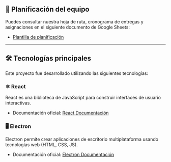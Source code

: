 ## 📅 Planificación del equipo

Puedes consultar nuestra hoja de ruta, cronograma de entregas y asignaciones en el siguiente documento de Google Sheets:
- [Plantilla de planificación](https://docs.google.com/spreadsheets/d/15XGkmXz1H8dz_a56slB_c2eTD_dCs8mURxhFH-IaF2w/edit?usp=sharing)

---

## 🛠️ Tecnologías principales

Este proyecto fue desarrollado utilizando las siguientes tecnologías:

### ⚛️ React

React es una biblioteca de JavaScript para construir interfaces de usuario interactivas.

- Documentación oficial: [React Documentación](https://es.react.dev/)

### 🖥️ Electron

Electron permite crear aplicaciones de escritorio multiplataforma usando tecnologías web (HTML, CSS, JS).

- Documentación oficial: [Electron Documentación](https://www.electronjs.org/es/docs/latest/)
